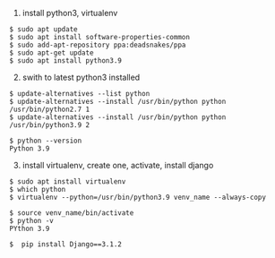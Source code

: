 1. install python3, virtualenv
```
$ sudo apt update 
$ sudo apt install software-properties-common 
$ sudo add-apt-repository ppa:deadsnakes/ppa   
$ sudo apt-get update   
$ sudo apt install python3.9 
```

2. swith to latest python3 installed
```
$ update-alternatives --list python
$ update-alternatives --install /usr/bin/python python /usr/bin/python2.7 1
$ update-alternatives --install /usr/bin/python python /usr/bin/python3.9 2

$ python --version
Python 3.9
```

3. install virtualenv, create one, activate, install django
```
$ sudo apt install virtualenv
$ which python
$ virtualenv --python=/usr/bin/python3.9 venv_name --always-copy

$ source venv_name/bin/activate
$ python -v
PYthon 3.9

$  pip install Django==3.1.2
```





